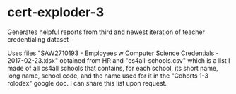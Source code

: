 # cert-exploder-3
Generates helpful reports from third and newest iteration of teacher credentialing dataset

Uses files "SAW2710193 - Employees w Computer Science Credentials - 2017-02-23.xlsx" obtained from HR and "cs4all-schools.csv"
which is a list I made of all cs4all schools that contains, for each school, its short name, long name, school code, and the name used
for it in the "Cohorts 1-3 rolodex" google doc. I can share this list upon request.

